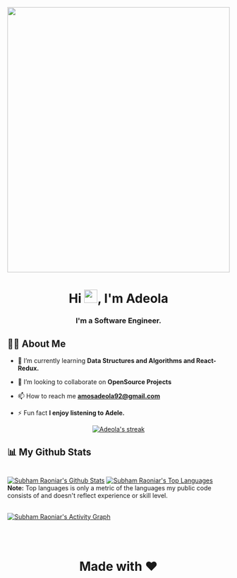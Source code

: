 <a href="#"><img width="100%" height="600" src="https://images.unsplash.com/photo-1630645038694-a894920fa701?ixid=MnwxMjA3fDB8MHxwcm9maWxlLXBhZ2V8MTEwfHx8ZW58MHx8fHw%3D&ixlib=rb-1.2.1&auto=format&fit=crop&w=900&q=60"/></a>

<h1 align="center">Hi <img src="https://raw.githubusercontent.com/MartinHeinz/MartinHeinz/master/wave.gif" width="30px">, I'm Adeola</h1>
<h3 align="center">I'm a  Software Engineer.</h3>


## 🙋‍♂️ About Me

- 🌱 I’m currently learning **Data Structures and Algorithms and React-Redux.**

- 👯 I’m looking to collaborate on **OpenSource Projects**

- 📫 How to reach me **amosadeola92@gmail.com**

- ⚡ Fun fact **I enjoy listening to Adele.**

<p align="center">
    <a href="https://github.com/Adeola23/github-readme-streak-stats">
        <img title="🔥 Get streak stats for your profile at git.io/streak-stats" alt="Adeola's streak" src="https://github-readme-streak-stats.herokuapp.com/?user=Adeola23&theme=black-ice&hide_border=true&stroke=0000&background=060A0CD0"/>
    </a>
</p>

## 📊 My Github Stats

  <br/>
    <a href="https://github.com/Adeola23/github-readme-stats"><img alt="Subham Raoniar's Github Stats" src="https://github-readme-stats.vercel.app/api?username=Adeola23&show_icons=true&count_private=true&theme=react&hide_border=true&bg_color=0D1117" /></a>
  <a href="https://github.com/Adeola23/github-readme-stats"><img alt="Subham Raoniar's Top Languages" src="https://github-readme-stats.vercel.app/api/top-langs/?username=Adeola23&langs_count=8&count_private=true&layout=compact&theme=react&hide_border=true&bg_color=0D1117" /></a>
  <br/>
  <b>Note:</b> Top languages is only a metric of the languages my public code consists of and doesn't reflect experience or skill level.


<br/>
<br/>

<a href="https://github.com/Adeola23/github-readme-activity-graph"><img alt="Subham Raoniar's Activity Graph" src="https://activity-graph.herokuapp.com/graph?username=Adeola23&bg_color=0D1117&color=5BCDEC&line=5BCDEC&point=FFFFFF&hide_border=true" /></a>

<br/>
<br/>


<h1 align=center> Made with ❤ </h1>
